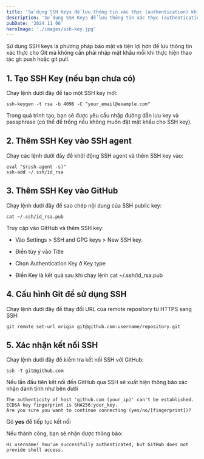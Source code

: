 ```yaml
---
title: 'Sử dụng SSH Keys để lưu thông tin xác thực (authentication) khi làm việc với Git trên Ubuntu'
description: 'Sử dụng SSH Keys để lưu thông tin xác thực (authentication) khi làm việc với Git trên Ubuntu'
pubDate: '2024 11 06'
heroImage: './images/ssh-key.jpg'
---
```


Sử dụng SSH keys là phương pháp bảo mật và tiện lợi hơn để lưu thông tin xác thực cho Git mà không cần phải nhập mật khẩu mỗi khi thực hiện thao tác git push hoặc git pull.

## 1. Tạo SSH Key (nếu bạn chưa có)

Chạy lệnh dưới đây để tạo một SSH key mới:

```
ssh-keygen -t rsa -b 4096 -C "your_email@example.com"
```

Trong quá trình tạo, bạn sẽ được yêu cầu nhập đường dẫn lưu key và passphrase (có thể để trống nếu không muốn đặt mật khẩu cho SSH key).

## 2. Thêm SSH Key vào SSH agent

Chạy các lệnh dưới đây để khởi động SSH agent và thêm SSH key vào:

```
eval "$(ssh-agent -s)"
ssh-add ~/.ssh/id_rsa
```

## 3. Thêm SSH Key vào GitHub

Chạy lệnh dưới đây để sao chép nội dung của SSH public key:

```
cat ~/.ssh/id_rsa.pub
```

Truy cập vào GitHub và thêm SSH key:

- Vào Settings > SSH and GPG keys > New SSH key.

- Điền tùy ý vào Title

- Chọn Authentication Key ở Key type

- Điền Key là kết quả sau khi chạy lệnh cat ~/.ssh/id_rsa.pub

## 4. Cấu hình Git để sử dụng SSH

Chạy lệnh dưới đây để thay đổi URL của remote repository từ HTTPS sang SSH:

```
git remote set-url origin git@github.com:username/repository.git
```

## 5. Xác nhận kết nối SSH

Chạy lệnh dưới đây để kiểm tra kết nối SSH với GitHub:

```
ssh -T git@github.com
```

Nếu lần đầu tiên kết nối đến GitHub qua SSH sẽ xuất hiện thông báo xác nhận danh tính như bên dưới

```
The authenticity of host 'github.com (your_ip)' can't be established.
ECDSA key fingerprint is SHA256:your_key.
Are you sure you want to continue connecting (yes/no/[fingerprint])?
```

Gõ **yes** để tiếp tục kết nối

Nếu thành công, bạn sẽ nhận được thông báo:

```
Hi username! You've successfully authenticated, but GitHub does not provide shell access.
```